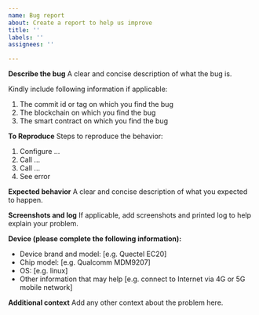 ```yaml
---
name: Bug report
about: Create a report to help us improve
title: ''
labels: ''
assignees: ''

---
```


**Describe the bug**
A clear and concise description of what the bug is.

Kindly include following information if applicable:
1. The commit id or tag on which you find the bug
2. The blockchain on which you find the bug
3. The smart contract on which you find the bug

**To Reproduce**
Steps to reproduce the behavior:
1. Configure ...
2. Call ...
3. Call ...
4. See error

**Expected behavior**
A clear and concise description of what you expected to happen.

**Screenshots and log**
If applicable, add screenshots and printed log to help explain your problem.

**Device (please complete the following information):**
 - Device brand and model: [e.g. Quectel EC20]
 - Chip model: [e.g. Qualcomm MDM9207]
 - OS: [e.g. linux]
 - Other information that may help [e.g. connect to Internet via 4G or 5G mobile network]

**Additional context**
Add any other context about the problem here.
